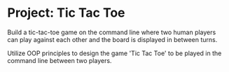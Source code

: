 # Project: Tic Tac Toe

Build a tic-tac-toe game on the command line where two human players can play against each other and the board is displayed in between turns.

Utilize OOP principles to design the game 'Tic Tac Toe' to be played in the command line between two players.